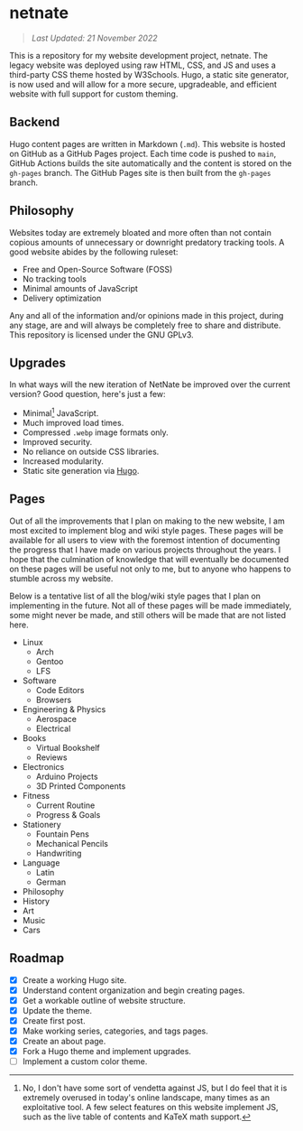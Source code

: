# netnate

> *Last Updated: 21 November 2022*

This is a repository for my website development project, netnate. The legacy website was deployed using raw HTML, CSS, and JS and uses a third-party CSS theme hosted by W3Schools. Hugo, a static site generator, is now used and will allow for a more secure, upgradeable, and efficient website with full support for custom theming.

## Backend

Hugo content pages are written in Markdown (`.md`). This website is hosted on GitHub as a GitHub Pages project. Each time code is pushed to `main`, GitHub Actions builds the site automatically and the content is stored on the `gh-pages` branch. The GitHub Pages site is then built from the `gh-pages` branch.

## Philosophy

Websites today are extremely bloated and more often than not contain copious amounts of unnecessary or downright predatory tracking tools. A good website abides by the following ruleset:

- Free and Open-Source Software (FOSS)
- No tracking tools
- Minimal amounts of JavaScript
- Delivery optimization

Any and all of the information and/or opinions made in this project, during any stage, are and will always be completely free to share and distribute. This repository is licensed under the GNU GPLv3.

## Upgrades

In what ways will the new iteration of NetNate be improved over the current version? Good question, here's just a few:

- Minimal[^1] JavaScript.
- Much improved load times.
- Compressed `.webp` image formats only.
- Improved security.
- No reliance on outside CSS libraries.
- Increased modularity.
- Static site generation via [Hugo](https://gohugo.io/).

[^1]: No, I don't have some sort of vendetta against JS, but I do feel that it is extremely overused in today's online landscape, many times as an exploitative tool. A few select features on this website implement JS, such as the live table of contents and KaTeX math support.

## Pages

Out of all the improvements that I plan on making to the new website, I am most excited to implement blog and wiki style pages. These pages will be available for all users to view with the foremost intention of documenting the progress that I have made on various projects throughout the years. I hope that the culmination of knowledge that will eventually be documented on these pages will be useful not only to me, but to anyone who happens to stumble across my website.

Below is a tentative list of all the blog/wiki style pages that I plan on implementing in the future. Not all of these pages will be made immediately, some might never be made, and still others will be made that are not listed here.

- Linux
  - Arch
  - Gentoo
  - LFS
- Software
  - Code Editors
  - Browsers
- Engineering & Physics
  - Aerospace
  - Electrical
- Books
  - Virtual Bookshelf
  - Reviews
- Electronics
  - Arduino Projects
  - 3D Printed Components
- Fitness
  - Current Routine
  - Progress & Goals
- Stationery
  - Fountain Pens
  - Mechanical Pencils
  - Handwriting
- Language
  - Latin
  - German
- Philosophy
- History
- Art
- Music
- Cars

## Roadmap

- [x] Create a working Hugo site.
- [x] Understand content organization and begin creating pages.
- [x] Get a workable outline of website structure.
- [x] Update the theme.
- [x] Create first post.
- [x] Make working series, categories, and tags pages.
- [x] Create an about page.
- [x] Fork a Hugo theme and implement upgrades.
- [ ] Implement a custom color theme.
